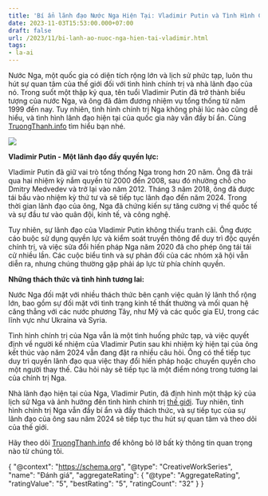 ```yaml
---
title: 'Bí ẩn lãnh đạo Nước Nga Hiện Tại: Vladimir Putin và Tình Hình Chính Trị'
date: 2023-11-03T15:53:00.000+07:00
draft: false
url: /2023/11/bi-lanh-ao-nuoc-nga-hien-tai-vladimir.html
tags: 
- la-ai
---
```


Nước Nga, một quốc gia có diện tích rộng lớn và lịch sử phức tạp, luôn thu hút sự quan tâm của thế giới đối với tình hình chính trị và nhà lãnh đạo của nó. Trong suốt một thập kỷ qua, tên tuổi Vladimir Putin đã trở thành biểu tượng của nước Nga, và ông đã đảm đương nhiệm vụ tổng thống từ năm 1999 đến nay. Tuy nhiên, tình hình chính trị Nga không phải lúc nào cũng dễ hiểu, và tình hình lãnh đạo hiện tại của quốc gia này vẫn đầy bí ẩn. Cùng [TruongThanh.info](http://www.truongthanh.info) tìm hiểu bạn nhé.

[![](https://blogger.googleusercontent.com/img/b/R29vZ2xl/AVvXsEhYrPLt2WTJ6aKjSBIVCEEKxfwI8vb4g783GwKuCojd5jNjKVPOY8vZ7F1tE9o68lOAhCkLzF-OaFUYQA41wWT8gZx4inoQkTijiUUpBdc1YQLevunn1TNV_H6A8gVWb4r0nn8n2ZwpJ0aEhW_FPX0qxLdhWXo2zrPfGyoGsZ0HaHAdDZSv8mF_EypFGmuR/s320/Putin.jpg)](https://blogger.googleusercontent.com/img/b/R29vZ2xl/AVvXsEhYrPLt2WTJ6aKjSBIVCEEKxfwI8vb4g783GwKuCojd5jNjKVPOY8vZ7F1tE9o68lOAhCkLzF-OaFUYQA41wWT8gZx4inoQkTijiUUpBdc1YQLevunn1TNV_H6A8gVWb4r0nn8n2ZwpJ0aEhW_FPX0qxLdhWXo2zrPfGyoGsZ0HaHAdDZSv8mF_EypFGmuR/s1353/Putin.jpg)

  

  

**Vladimir Putin - Một lãnh đạo đầy quyền lực:**

  

Vladimir Putin đã giữ vai trò tổng thống Nga trong hơn 20 năm. Ông đã trải qua hai nhiệm kỳ nắm quyền từ 2000 đến 2008, sau đó nhường chỗ cho Dmitry Medvedev và trở lại vào năm 2012. Tháng 3 năm 2018, ông đã được tái bầu vào nhiệm kỳ thứ tư và sẽ tiếp tục lãnh đạo đến năm 2024. Trong thời gian lãnh đạo của ông, Nga đã chứng kiến sự tăng cường vị thế quốc tế và sự đầu tư vào quân đội, kinh tế, và công nghệ.

  

Tuy nhiên, sự lãnh đạo của Vladimir Putin không thiếu tranh cãi. Ông được cáo buộc sử dụng quyền lực và kiểm soát truyền thông để duy trì độc quyền chính trị, và việc sửa đổi hiến pháp Nga năm 2020 đã cho phép ông tái tái cử nhiều lần. Các cuộc biểu tình và sự phản đối của các nhóm xã hội vẫn diễn ra, nhưng chúng thường gặp phải áp lực từ phía chính quyền.

  

**Những thách thức và tình hình tương lai:**

  

Nước Nga đối mặt với nhiều thách thức bên cạnh việc quản lý lãnh thổ rộng lớn, bao gồm sự đối mặt với tình trạng kinh tế thất thường và mối quan hệ căng thẳng với các nước phương Tây, như Mỹ và các quốc gia EU, trong các lĩnh vực như Ukraina và Syria.

  

Tình hình chính trị của Nga vẫn là một tình huống phức tạp, và việc quyết định về người kế nhiệm của Vladimir Putin sau khi nhiệm kỳ hiện tại của ông kết thúc vào năm 2024 vẫn đang đặt ra nhiều câu hỏi. Ông có thể tiếp tục duy trì quyền lãnh đạo qua việc thay đổi hiến pháp hoặc chuyển quyền cho một người thay thế. Câu hỏi này sẽ tiếp tục là một điểm nóng trong tương lai của chính trị Nga.

  

  

  

Nhà lãnh đạo hiện tại của Nga, Vladimir Putin, đã định hình một thập kỷ của lịch sử Nga và ảnh hưởng đến tình hình chính trị [thế giới](https://www.truongthanh.info/2023/10/tren-gioi-co-bao-nhieu-quoc-gia.html). Tuy nhiên, tình hình chính trị Nga vẫn đầy bí ẩn và đầy thách thức, và sự tiếp tục của sự lãnh đạo của ông sau năm 2024 sẽ tiếp tục thu hút sự quan tâm và theo dõi của thế giới.

  

Hãy theo dõi [TruongThanh.info](http://www.truongthanh.info) để không bỏ lỡ bất kỳ thông tin quan trọng nào từ chúng tôi.

  

{ "@context": "https://schema.org", "@type": "CreativeWorkSeries", "name": "Đánh giá", "aggregateRating": { "@type": "AggregateRating", "ratingValue": "5", "bestRating": "5", "ratingCount": "32" } }